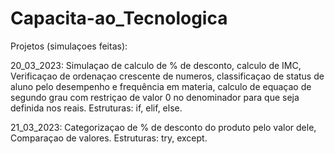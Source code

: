 # Capacita-ao_Tecnologica

Projetos (simulaçoes feitas): 

20_03_2023: Simulaçao de calculo de % de desconto, calculo de IMC, Verificaçao de ordenaçao crescente de numeros, classificaçao de status de aluno pelo desempenho e frequência em materia, calculo de equaçao de segundo grau com restriçao de valor 0 no denominador para que seja definida nos reais.
Estruturas: if, elif, else. 

21_03_2023: Categorizaçao de % de desconto do produto pelo valor dele, Comparaçao de valores. 
Estruturas: try, except.  
